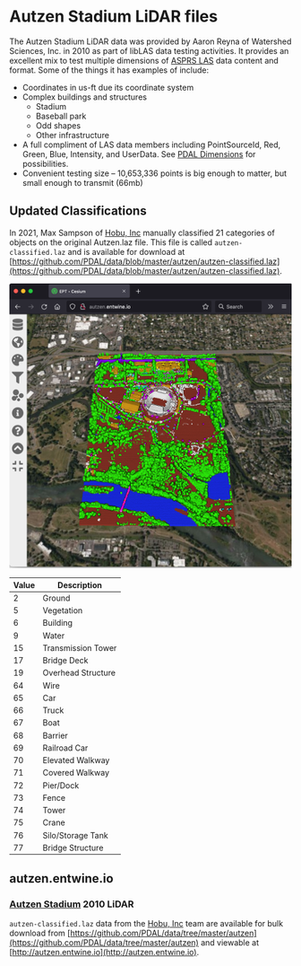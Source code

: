 # Autzen Stadium LiDAR files

The Autzen Stadium LiDAR data was provided by Aaron Reyna of
Watershed Sciences, Inc. in 2010 as part of libLAS data testing
activities. It provides an excellent mix to test multiple dimensions
of [ASPRS LAS](https://github.com/ASPRSorg/LAS) data content and format.
Some of the things it has examples of include:

* Coordinates in us-ft due its coordinate system
* Complex buildings and structures
  * Stadium
  * Baseball park
  * Odd shapes
  * Other infrastructure
* A full compliment of LAS data members including PointSourceId, Red, Green, Blue,
  Intensity, and UserData. See [PDAL Dimensions](https://pdal.io/dimensions.html)
  for possibilities.
* Convenient testing size – 10,653,336 points is big enough to matter, but small enough to transmit (66mb)


## Updated Classifications

In 2021, Max Sampson of [Hobu, Inc](https://hobu.co) manually classified 21
categories of objects on the original Autzen.laz file. This file is called ``autzen-classified.laz``
and is available for download at [https://github.com/PDAL/data/blob/master/autzen/autzen-classified.laz](https://github.com/PDAL/data/blob/master/autzen/autzen-classified.laz).


<a href="http://autzen.entwine.io" rel="some text">![Autzen classifications](autzen-classifications.png)</a>

| Value | Description            |
| ----- | -----------------------|
| 2     | Ground                 |
| 5     | Vegetation             |
| 6     | Building               |
| 9     | Water                  |
| 15    | Transmission Tower     |
| 17    | Bridge Deck            |
| 19    | Overhead Structure     |
| 64    | Wire                   |
| 65    | Car                    |
| 66    | Truck                  |
| 67    | Boat                   |
| 68    | Barrier                |
| 69    | Railroad Car           |
| 70    | Elevated Walkway       |
| 71    | Covered Walkway        |
| 72    | Pier/Dock              |
| 73    | Fence                  |
| 74    | Tower                  |
| 75    | Crane                  |
| 76    | Silo/Storage Tank      |
| 77    | Bridge Structure       |


## autzen.entwine.io

### [Autzen Stadium](https://en.wikipedia.org/wiki/Autzen_Stadium) 2010 LiDAR

``autzen-classified.laz`` data from the [Hobu, Inc](https://hobu.co) team are
available for bulk download from [https://github.com/PDAL/data/tree/master/autzen](https://github.com/PDAL/data/tree/master/autzen) and viewable at [http://autzen.entwine.io](http://autzen.entwine.io).
